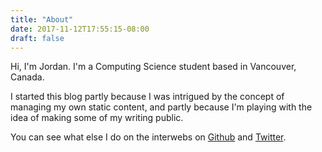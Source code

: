 ```yaml
---
title: "About"
date: 2017-11-12T17:55:15-08:00
draft: false
---
```


Hi, I'm Jordan. I'm a Computing Science student based in Vancouver, Canada.

I started this blog partly because I was intrigued by the concept of managing my own static content, and partly because I'm playing with the idea of making some of my writing public.

You can see what else I do on the interwebs on [Github](https://github.com/onethirdzero) and [Twitter](https://twitter.com/onethirdzero).
